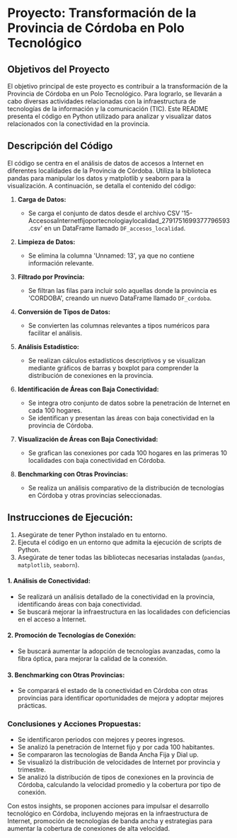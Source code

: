 # Proyecto: Transformación de la Provincia de Córdoba en Polo Tecnológico

## Objetivos del Proyecto
El objetivo principal de este proyecto es contribuir a la transformación de la Provincia de Córdoba en un Polo Tecnológico. Para lograrlo, se llevarán a cabo diversas actividades relacionadas con la infraestructura de tecnologías de la información y la comunicación (TIC). Este README presenta el código en Python utilizado para analizar y visualizar datos relacionados con la conectividad en la provincia.

## Descripción del Código
El código se centra en el análisis de datos de accesos a Internet en diferentes localidades de la Provincia de Córdoba. Utiliza la biblioteca pandas para manipular los datos y matplotlib y seaborn para la visualización. A continuación, se detalla el contenido del código:

1. **Carga de Datos:**
   - Se carga el conjunto de datos desde el archivo CSV '15-AccesosaInternetfijoportecnologiaylocalidad_2791751699377796593.csv' en un DataFrame llamado `DF_accesos_localidad`.

2. **Limpieza de Datos:**
   - Se elimina la columna 'Unnamed: 13', ya que no contiene información relevante.

3. **Filtrado por Provincia:**
   - Se filtran las filas para incluir solo aquellas donde la provincia es 'CORDOBA', creando un nuevo DataFrame llamado `DF_cordoba`.

4. **Conversión de Tipos de Datos:**
   - Se convierten las columnas relevantes a tipos numéricos para facilitar el análisis.

5. **Análisis Estadístico:**
   - Se realizan cálculos estadísticos descriptivos y se visualizan mediante gráficos de barras y boxplot para comprender la distribución de conexiones en la provincia.

6. **Identificación de Áreas con Baja Conectividad:**
   - Se integra otro conjunto de datos sobre la penetración de Internet en cada 100 hogares.
   - Se identifican y presentan las áreas con baja conectividad en la provincia de Córdoba.

7. **Visualización de Áreas con Baja Conectividad:**
   - Se grafican las conexiones por cada 100 hogares en las primeras 10 localidades con baja conectividad en Córdoba.

8. **Benchmarking con Otras Provincias:**
   - Se realiza un análisis comparativo de la distribución de tecnologías en Córdoba y otras provincias seleccionadas.

## Instrucciones de Ejecución:
1. Asegúrate de tener Python instalado en tu entorno.
2. Ejecuta el código en un entorno que admita la ejecución de scripts de Python.
3. Asegúrate de tener todas las bibliotecas necesarias instaladas (`pandas`, `matplotlib`, `seaborn`).

#### 1. Análisis de Conectividad:
   - Se realizará un análisis detallado de la conectividad en la provincia, identificando áreas con baja conectividad.
   - Se buscará mejorar la infraestructura en las localidades con deficiencias en el acceso a Internet.

#### 2. Promoción de Tecnologías de Conexión:
   - Se buscará aumentar la adopción de tecnologías avanzadas, como la fibra óptica, para mejorar la calidad de la conexión.

#### 3. Benchmarking con Otras Provincias:
   - Se comparará el estado de la conectividad en Córdoba con otras provincias para identificar oportunidades de mejora y adoptar mejores prácticas.

### Conclusiones y Acciones Propuestas:
- Se identificaron periodos con mejores y peores ingresos.
- Se analizó la penetración de Internet fijo y por cada 100 habitantes.
- Se compararon las tecnologías de Banda Ancha Fija y Dial up.
- Se visualizó la distribución de velocidades de Internet por provincia y trimestre.
- Se analizó la distribución de tipos de conexiones en la provincia de Córdoba, calculando la velocidad promedio y la cobertura por tipo de conexión.

Con estos insights, se proponen acciones para impulsar el desarrollo tecnológico en Córdoba, incluyendo mejoras en la infraestructura de Internet, promoción de tecnologías de banda ancha y estrategias para aumentar la cobertura de conexiones de alta velocidad.

